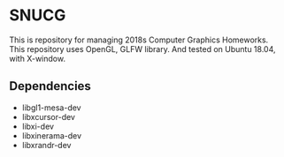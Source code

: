 # SNUCG
This is repository for managing 2018s Computer Graphics Homeworks.  
This repository uses OpenGL, GLFW library. And tested on Ubuntu 18.04, with X-window.  

## Dependencies
 - libgl1-mesa-dev
 - libxcursor-dev
 - libxi-dev
 - libxinerama-dev
 - libxrandr-dev
